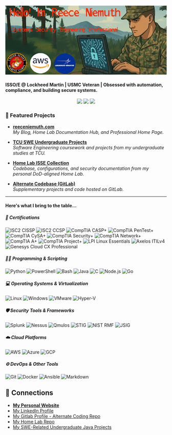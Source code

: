 <p align="center">
  <img src="./GithubBanner.png" alt="Reece Niemuth Banner" />
</p>

#### ISSO/E @ Lockheed Martin | USMC Veteran | Obsessed with automation, compliance, and building secure systems.

<p align="center">
  <img src="https://komarev.com/ghpvc/?username=ReeceNiemuth&color=green&style=flat-square" />
  <img src="https://img.shields.io/github/followers/ReeceNiemuth?label=Followers&style=flat-square" />
  <img src="https://img.shields.io/github/stars/ReeceNiemuth?label=Stars&style=flat-square" />
</p>

### 📌 Featured Projects

- [**reeceniemuth.com**](https://reeceniemuth.com)  
  *My Blog, Home Lab Documentation Hub, and Professional Home Page.*

- [**TCU SWE Undergraduate Projects**](https://github.com/ReeceNiemuth/TCU-SWE-Undergrad-Projects)  
  *Software Engineering coursework and projects from my undergraduate studies at TCU.*

- [**Home Lab ISSE Collection**](https://github.com/ReeceNiemuth/HomeLab-ISSE-Collection)  
  *Codebase, configurations, and security documentation from my personal DoD-aligned Home Lab.*

- [**Alternate Codebase (GitLab)**](https://gitlab.com/ReeceNiemuth)  
  *Supplementary projects and code hosted on GitLab.*

---

#### Here's what I bring to the table...

##### 📜 Certifications  
![ISC2 CISSP](https://img.shields.io/badge/CISSP-ISC2-green)
![ISC2 CCSP](https://img.shields.io/badge/CCSP-ISC2-green)
![CompTIA CASP+](https://img.shields.io/badge/CASP+-CompTIA-blue)
![CompTIA PenTest+](https://img.shields.io/badge/PenTest+-CompTIA-blue)
![CompTIA CySA+](https://img.shields.io/badge/CySA+-CompTIA-blue)
![CompTIA Security+](https://img.shields.io/badge/Security+-CompTIA-red)
![CompTIA Network+](https://img.shields.io/badge/Network+-CompTIA-red)
![CompTIA A+](https://img.shields.io/badge/A+-CompTIA-red)
![CompTIA Project+](https://img.shields.io/badge/Project+-CompTIA-orange)
![LPI Linux Essentials](https://img.shields.io/badge/Linux%20Essentials-LPI-yellow)
![Axelos ITILv4](https://img.shields.io/badge/ITILv4-Foundation-purple)
![Genesys Cloud CX Professional](https://img.shields.io/badge/Genesys-Cloud%20CX%20Professional-lightgrey)

##### 👨‍💻 Programming & Scripting
![Python](https://img.shields.io/badge/Python-3776AB?logo=python&logoColor=white)
![PowerShell](https://img.shields.io/badge/PowerShell-5391FE?logo=powershell&logoColor=white)
![Bash](https://img.shields.io/badge/Bash-4EAA25?logo=gnubash&logoColor=white)
![Java](https://img.shields.io/badge/Java-007396?logo=java&logoColor=white)
![C](https://img.shields.io/badge/C-A8B9CC?logo=c&logoColor=black)
![Node.js](https://img.shields.io/badge/Node.js-339933?logo=node.js&logoColor=white)
![Go](https://img.shields.io/badge/Go-00ADD8?logo=go&logoColor=white)

##### 💻 Operating Systems & Virtualization
![Linux](https://img.shields.io/badge/Linux-FCC624?logo=linux&logoColor=black)
![Windows](https://img.shields.io/badge/Windows-0078D6?logo=windows&logoColor=white)
![VMware](https://img.shields.io/badge/VMware-607078?logo=vmware&logoColor=white)
![Hyper-V](https://img.shields.io/badge/Hyper--V-0078D7?logo=microsoft&logoColor=white)

##### 🛡️ Security Tools & Frameworks
![Splunk](https://img.shields.io/badge/Splunk-000000?logo=splunk&logoColor=white)
![Nessus](https://img.shields.io/badge/Nessus-1A73E8?logo=tenable&logoColor=white)
![Qmulos](https://img.shields.io/badge/Qmulos-FF6F00?logo=shield&logoColor=white)
![STIG](https://img.shields.io/badge/DISA-STIG-blue)
![NIST RMF](https://img.shields.io/badge/NIST-RMF-orange)
![JSIG](https://img.shields.io/badge/JSIG-DoD-red)

##### ☁️ Cloud Platforms
![AWS](https://img.shields.io/badge/AWS-232F3E?logo=amazon-aws&logoColor=white)
![Azure](https://img.shields.io/badge/Azure-0078D4?logo=microsoft-azure&logoColor=white)
![GCP](https://img.shields.io/badge/GCP-4285F4?logo=google-cloud&logoColor=white)

##### ⚙️ DevOps & Other Tools
![Git](https://img.shields.io/badge/Git-F05032?logo=git&logoColor=white)
![Docker](https://img.shields.io/badge/Docker-2496ED?logo=docker&logoColor=white)
![Ansible](https://img.shields.io/badge/Ansible-EE0000?logo=ansible&logoColor=white)
![Markdown](https://img.shields.io/badge/Markdown-000000?logo=markdown&logoColor=white)


## 🔗 Connections
- [**My Personal Website**](https://reeceniemuth.com) 
- [My LinkedIn Profile](https://www.linkedin.com/in/reece-niemuth-mba-cissp-ccsp-54a87419a/)
- [My Gitlab Profile - Alternate Coding Repo](https://gitlab.com/ReeceNiemuth)
- [My Home Lab Repo](https://github.com/ReeceNiemuth/HomeLab-ISSE-Collection)
- [My SWE-Related Undergraduate Java Projects](https://github.com/ReeceNiemuth/TCU-SWE-Undergrad-Projects)
